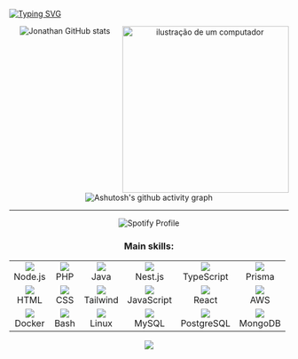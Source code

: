 [![Typing SVG](https://readme-typing-svg.herokuapp.com/?color=8a2be2&size=35&center=true&vCenter=true&width=1000&lines=Hello,+my+name+is+Jonathan+Laco!;I%27m+25+years+old)](https://git.io/typing-svg)

<div align="center">

![Jonathan GitHub stats](https://github-readme-stats.vercel.app/api?username=jonathan-laco&show_icons=true&theme=radical&bg_color=00000000&cachebust=1)
<img src="https://raw.githubusercontent.com/MicaelliMedeiros/micaellimedeiros/master/image/computer-illustration.png" alt="ilustração de um computador" min-width="100px" max-width="300px" width="300px" align="right">

![Ashutosh's github activity graph](https://github-readme-activity-graph.vercel.app/graph?username=jonathan-laco&custom_title=Meus%20Gr%C3%A1ficos%20&theme=github-compact)

________________________________________________________________________________

![Spotify Profile](https://spotify-github-profile.kittinanx.com/api/view.svg?uid=31f3marutnwuuun2coxdbt4airra&cover_image=true&theme=novatorem&show_offline=false&background_color=121212&interchange=false&bar_color=8a2be2&bar_color_cover=false)

### Main skills:

<table>
  <tr>
    <td align="center"><img src="https://skillicons.dev/icons?i=nodejs" /><br>Node.js</td>
    <td align="center"><img src="https://skillicons.dev/icons?i=php" /><br>PHP</td>
    <td align="center"><img src="https://skillicons.dev/icons?i=java" /><br>Java</td>
    <td align="center"><img src="https://skillicons.dev/icons?i=nestjs" /><br>Nest.js</td>
    <td align="center"><img src="https://skillicons.dev/icons?i=ts" /><br>TypeScript</td>
    <td align="center"><img src="https://skillicons.dev/icons?i=prisma" /><br>Prisma</td>
  </tr>
  <tr>
    <td align="center"><img src="https://skillicons.dev/icons?i=html" /><br>HTML</td>
    <td align="center"><img src="https://skillicons.dev/icons?i=css" /><br>CSS</td>
    <td align="center"><img src="https://skillicons.dev/icons?i=tailwind" /><br>Tailwind</td>
    <td align="center"><img src="https://skillicons.dev/icons?i=js" /><br>JavaScript</td>
    <td align="center"><img src="https://skillicons.dev/icons?i=react" /><br>React</td>
    <td align="center"><img src="https://skillicons.dev/icons?i=aws" /><br>AWS</td>
  </tr>
  <tr>
    <td align="center"><img src="https://skillicons.dev/icons?i=docker" /><br>Docker</td>
    <td align="center"><img src="https://skillicons.dev/icons?i=bash" /><br>Bash</td>
    <td align="center"><img src="https://skillicons.dev/icons?i=linux" /><br>Linux</td>
    <td align="center"><img src="https://skillicons.dev/icons?i=mysql" /><br>MySQL</td>
    <td align="center"><img src="https://skillicons.dev/icons?i=postgres" /><br>PostgreSQL</td>
    <td align="center"><img src="https://skillicons.dev/icons?i=mongodb" /><br>MongoDB</td>
  </tr>
</table>

<img src="https://komarev.com/ghpvc/?username=jonathan-laco&label=Profile%20views&color=18bf71&style=plastic"> </p>
</div>
